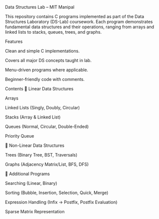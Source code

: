 Data Structures Lab – MIT Manipal

This repository contains C programs implemented as part of the Data Structures Laboratory (DS-Lab) coursework. Each program demonstrates fundamental data structures and their operations, ranging from arrays and linked lists to stacks, queues, trees, and graphs.

Features

Clean and simple C implementations.

Covers all major DS concepts taught in lab.

Menu-driven programs where applicable.

Beginner-friendly code with comments.

Contents
🔹 Linear Data Structures

Arrays

Linked Lists (Singly, Doubly, Circular)

Stacks (Array & Linked List)

Queues (Normal, Circular, Double-Ended)

Priority Queue

🔹 Non-Linear Data Structures

Trees (Binary Tree, BST, Traversals)

Graphs (Adjacency Matrix/List, BFS, DFS)

🔹 Additional Programs

Searching (Linear, Binary)

Sorting (Bubble, Insertion, Selection, Quick, Merge)

Expression Handling (Infix → Postfix, Postfix Evaluation)

Sparse Matrix Representation
